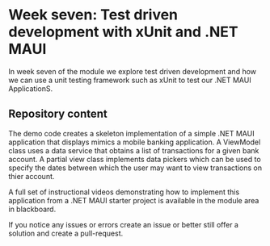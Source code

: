 # Week seven: Test driven development with xUnit and .NET MAUI   
In week seven of the module we explore test driven development and how we can use a unit testing framework such as xUnit to test our .NET MAUI ApplicationS.

## Repository content
The demo code creates a skeleton implementation of a simple .NET MAUI application that displays mimics a mobile banking application. A ViewModel class uses a data service that obtains a list of transactions for a given bank account. A partial view class implements data pickers which can be used to specify the dates between which the user may want to view transactions on thier account. 

A full set of instructional videos demonstrating how to implement this application from a .NET MAUI starter project is available in the module area in blackboard. 

If you notice any issues or errors create an issue or better still offer a solution and create a pull-request.
